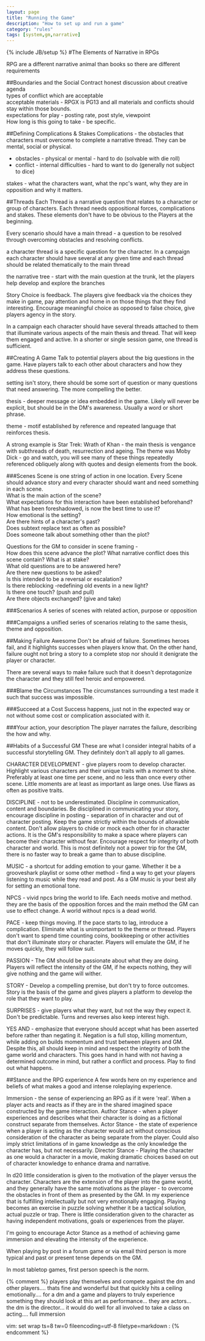 ```yaml
---
layout: page
title: "Running the Game"
description: "How to set up and run a game"
category: "rules"
tags: [system,gm,narrative]
---
```

{% include JB/setup %}
#The Elements of Narrative in RPGs

RPG are a different narrative animal than books so there are different requirements

##Boundaries and the Social Contract
honest discussion about creative agenda   
types of conflict which are acceptable   
acceptable materials - RPGX is PG13 and all materials and conflicts should stay within those bounds.   
expectations for play - posting rate, post style, viewpoint   
How long is this going to take  - be specific.  

##Defining Complications & Stakes
Complications - the obstacles that characters must overcome to complete a narrative thread. They can be mental, social or physical.

* obstacles - physical or mental - hard to do (solvable with die roll)
* conflict - internal difficulties - hard to want to do (generally not subject to dice)

stakes - what the characters want, what the npc's want, why they are in opposition and why it matters.    

##Threads
Each Thread is a narrative question that relates to a character or group of characters. Each thread needs oppositional forces, complications and stakes. These elements don't have to be obvious to the Players at the beginning.   

Every scenario should have a main thread - a question to be resolved through overcoming obstacles and resolving conflicts.

a character thread is a specific question for the character. In a campaign each character should have several at any given time and each thread should be related thematically to the main thread

the narrative tree - start with the main question at the trunk, let the players help develop and explore the branches

Story Choice is feedback. The players give feedback via the choices they make in game, pay attention and home in on those things that they find interesting. Encourage meaningful choice as opposed to false choice, give players agency in the story.   

In a campaign each character should have several threads attached to them that illuminate various aspects of the main thesis and thread. That will keep them engaged and active. In a shorter or single session game, one thread is sufficient.    

##Creating A Game
Talk to potential players about the big questions in the game. Have players talk to each other about characters and how they address these questions.   

setting isn't story, there should be some sort of question or many questions that need answering. The more compelling the better.   

thesis - deeper message or idea embedded in the game. Likely will never be explicit, but should be in the DM's awareness. Usually a word or short phrase.   

theme - motif established by reference and repeated language that reinforces thesis.   

A strong example is Star Trek: Wrath of Khan - the main thesis is vengance with subthreads of death, resurrection and ageing. The theme was Moby Dick - go and watch, you will see many of these things repeatedly referenced obliquely along with quotes and design elements from the book.   

###Scenes
Scene is one string of action in one location. Every Scene should advance story and every character should want and need something in each scene.   
    What is the main action of the scene?   
    What expectations for this interaction have been established beforehand?   
    What has been foreshadowed, is now the best time to use it?   
    How emotional is the setting?   
    Are there hints of a character's past?   
    Does subtext replace text as often as possible?   
    Does someone talk about something other than the plot?   

Questions for the GM to consider in scene framing -   
    How does this scene advance the plot?
    What narrative conflict does this scene contain?
    What is at stake?   
    What old questions are to be answered here?   
    Are there new questions to be asked?    
    Is this intended to be a reversal or escalation?   
    Is there reblocking -redefining old events in a new light?   
    Is there one touch? (push and pull)   
    Are there objects exchanged? (give and take)   

###Scenarios
A series of scenes with related action, purpose or opposition   

###Campaigns
a unified series of scenarios relating to the same thesis, theme and opposition.   

##Making Failure Awesome
Don't be afraid of failure. Sometimes heroes fail, and it highlights successes when players know that. On the other hand, failure ought not bring a story to a complete stop nor should it denigrate the player or character.   

There are several ways to make failure such that it doesn't deprotagonize the character and they still feel heroic and empowered.   

###Blame the Circumstances
The circumstances surrounding a test made it such that success was impossible.   

###Succeed at a Cost
Success happens, just not in the expected way or not without some cost or complication associated with it.   

###Your action, your description
The player narrates the failure, describing the how and why.   

##Habits of a Successful GM
These are what I consider integral habits of a successful storytelling GM. They definitely don't all apply to all games.   

CHARACTER DEVELOPMENT - give players room to develop character. Highlight various characters and their unique traits with a moment to shine. Preferably at least one time per scene, and no less than once every other scene. Little moments are at least as important as large ones. Use flaws as often as positive traits.   

DISCIPLINE - not to be underestimated. Discipline in communication, content and boundaries. Be disciplined in communicating your story, encourage discipline in posting - separation of in character and out of character posting. Keep the game strictly within the bounds of allowable content. Don't allow players to chide or mock each other for in character actions. It is the GM's responsibility to make a space where players can become their character without fear. Encourage respect for integrity of both character and world. This is most definitely not a power trip for the GM, there is no faster way to break a game than to abuse discipline.   

MUSIC - a shortcut for adding emotion to your game. Whether it be a grooveshark playlist or some other method - find a way to get your players listening to music while they read and post. As a GM music is your best ally for setting an emotional tone.   

NPCS - vivid npcs bring the world to life. Each needs motive and method. they are the basis of the opposition forces and the main method the GM can use to effect change. A world without npcs is a dead world.   

PACE - keep things moving. If the pace starts to lag, introduce a complication. Eliminate what is unimportant to the theme or thread. Players don't want to spend time counting coins, bookkeeping or other activities that don't illuminate story or character. Players will emulate the GM, if he moves quickly, they will follow suit. 

PASSION - The GM should be passionate about what they are doing. Players will reflect the intensity of the GM, if he expects nothing, they will give nothing and the game will wither.   

STORY - Develop a compelling premise, but don't try to force outcomes. Story is the basis of the game and gives players a platform to develop the role that they want to play.   

SURPRISES - give players what they want, but not the way they expect it. Don't be predictable. Turns and reverses also keep interest high.   

YES AND - emphasize that everyone should accept what has been asserted before rather than negating it. Negation is a full stop, killing momentum, while adding on builds momentum and trust between players and GM. Despite this, all should keep in mind and respect the integrity of both the game world and characters. This goes hand in hand with not having a determined outcome in mind, but rather a conflict and process. Play to find out what happens.

##Stance and the RPG experience
A few words here on my experience and beliefs of what makes a good and intense roleplaying experience. 

Immersion - the sense of experiencing an RPG as if it were 'real'. When a player acts and reacts as if they are in the shared imagined space constructed by the game interaction.
Author Stance - when a player experiences and describes what their character is doing as a fictional construct separate from themselves.
Actor Stance - the state of experience when a player is acting as the character would act without conscious consideration of the character as being separate from the player. Could also imply strict limitations of in game knowledge as the only knowledge the character has, but not necessarily.
Director Stance - Playing the character as one would a character in a movie, making dramatic choices based on out of character knowledge to enhance drama and narrative.

In d20 little consideration is given to the motivation of the player versus the character. Characters are the extension of the player into the game world, and they generally have the same motivations as the player - to overcome the obstacles in front of them as presented by the GM. In my experience that is fulfilling intellectually but not very emotionally engaging. Playing becomes an exercise in puzzle solving whether it be a tactical solution, actual puzzle or trap. There is little consideration given to the character as having independent motivations, goals or experiences from the player.

I'm going to encourage Actor Stance as a method of achieving game immersion and elevating the intensity of the experience.

When playing by post in a forum game or via email third person is more typical and past or present tense depends on the GM.

In most tabletop games, first person speech is the norm.


{% comment %} 
players play themselves and compete against the dm and other players.... thats fine and wonderful but that quickly hits a ceiling emotionally.... for a dm and a game and players to truly experience something they should look at this art as performance... they are actors... the dm is the director... it would do well for all involved to take a class on acting.... full immersion

vim: set wrap ts=8 tw=0 fileencoding=utf-8 filetype=markdown : 
{% endcomment %}
